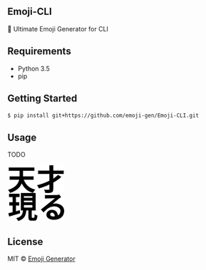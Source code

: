 ## Emoji-CLI

:tada: Ultimate Emoji Generator for CLI

## Requirements

- Python 3.5
- pip

## Getting Started

```
$ pip install git+https://github.com/emoji-gen/Emoji-CLI.git
```

## Usage

TODO

![A genius appears](sample.png)

## License
MIT &copy; [Emoji Generator](https://emoji.pine.moe/)
